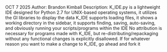 OCT 7 2025
Author: Brandon Kimball
Description: 
K_IDE.py is a lightweight IDE designed for Python 2.7 for UNIX-based operating systems, it utilizes the GI libraries to display the data
K_IDE supports loading files, it shows a working directory in the sidebar, it supports finding, saving, auto-saving, and obviously running your
scripts/programs within the IDE
No attribution is necessary for programs made with K_IDE, but re-distributing/repackaging without any functional changes is explicitly disallowed.
If for whatever reason you want to make a change to K_IDE, go ahead and fork it 
